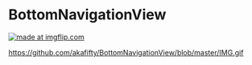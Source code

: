 # BottomNavigationView



<a href="https://imgflip.com/gif/2i4xie"><img src="https://i.imgflip.com/2i4xie.gif" title="made at imgflip.com"/></a>


https://github.com/akafifty/BottomNavigationView/blob/master/IMG.gif
